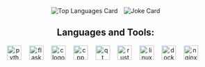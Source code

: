 <div align="center">
  <img src="https://github-readme-stats.vercel.app/api/top-langs?username=borhanem&show_icons=true&theme=tokyonight&locale=en&layout=compact" alt="Top Languages Card" style="flex: 1;"/>
  <img src="https://readme-jokes.vercel.app/api?theme=react" alt="Joke Card" style="margin-left: 10px; flex: 1;"/>
</div>


<h2 align="center">Languages and Tools:</h3>
<div align="center">
  <img src="https://img.shields.io/badge/Python-3776AB?logo=python&logoColor=yellow&style=for-the-badge" height="33" alt="python logo"  />
  <img width="10" />
  <img src="https://img.shields.io/badge/Flask-000000?logo=flask&logoColor=white&style=for-the-badge" height="33" alt="flask logo"  />
  <img width="10" />
  <img src="https://img.shields.io/badge/C-A8B9CC?logo=c&logoColor=black&style=for-the-badge" height="33" alt="c logo"  />
  <img width="10" />
  <img src="https://img.shields.io/badge/cpp-00599C?logo=cplusplus&logoColor=black&style=for-the-badge" height="33" alt="cpp logo"  />
  <img width="10" />
  <img src="https://img.shields.io/badge/qt-41CD52?logo=qt&logoColor=white&style=for-the-badge" height="33" alt="qt logo"  />
  <img width="10" />
  <img src="https://img.shields.io/badge/rust-000000?logo=rust&logoColor=white&style=for-the-badge" height="33" alt="rust logo"  />
  <img width="10" />
  <img src="https://img.shields.io/badge/Linux-FCC624?logo=linux&logoColor=black&style=for-the-badge" height="33" alt="linux logo"  />
  <img width="10" />
  <img src="https://img.shields.io/badge/Docker-2496ED?logo=docker&logoColor=white&style=for-the-badge" height="33" alt="docker logo"  />
  <img width="10" />
  <img src="https://img.shields.io/badge/nginx-009639?logo=nginx&style=for-the-badge" height="33" alt="nginx logo"  />
  <img width="10" />
</div>
